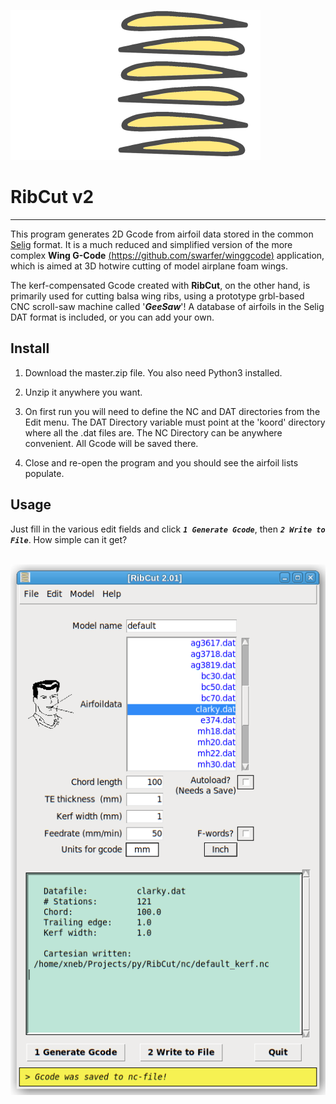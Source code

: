 ![ribcut-ikon-400x240](./img/ribcut-ikon-400x240.png)


RibCut v2
===
---
This program generates 2D Gcode from airfoil data stored in the common [Selig](http://openvsp.org/wiki/doku.php?id=airfoilexport#:~:text=Bezier%20*.bz%20format.-,Selig%20Format,-The%20Selig%20airfoil) format. It is a much reduced and simplified version of the more complex **Wing G-Code** [(https://github.com/swarfer/winggcode)](https://github.com/swarfer/winggcode) application, which is aimed at 3D hotwire cutting of model airplane foam wings.

The kerf-compensated Gcode created with **RibCut**, on the other hand, is primarily used for cutting balsa wing ribs, using a prototype grbl-based CNC scroll-saw machine called '***GeeSaw***'! A database of airfoils in the Selig DAT format is included, or you can add your own.

## Install

1. Download the master.zip file. You also need Python3 installed.

1. Unzip it anywhere you want.

1. On first run you will need to define the NC and DAT directories from the Edit menu.
  The DAT Directory variable must point at the 'koord' directory where all the .dat files are.
  The NC Directory can be anywhere convenient.  All Gcode will be saved there.

1. Close and re-open the program and you should see the airfoil lists populate.

## Usage

Just fill in the various edit fields and click ***`1 Generate Gcode`***, then ***`2 Write to File`***. How simple can it get?
<br/>
<br/>



![ribcut](img/ribcut.png)
